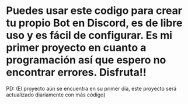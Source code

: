 # Puedes usar este codigo para crear tu propio Bot en Discord, es de libre uso y es fácil de configurar. Es mi primer proyecto en cuanto a programación así que espero no encontrar errores. Disfruta!!
PD: (El proyecto aún se encuentra en su primer día, este proyecto será actualizado diariamente con más código)
